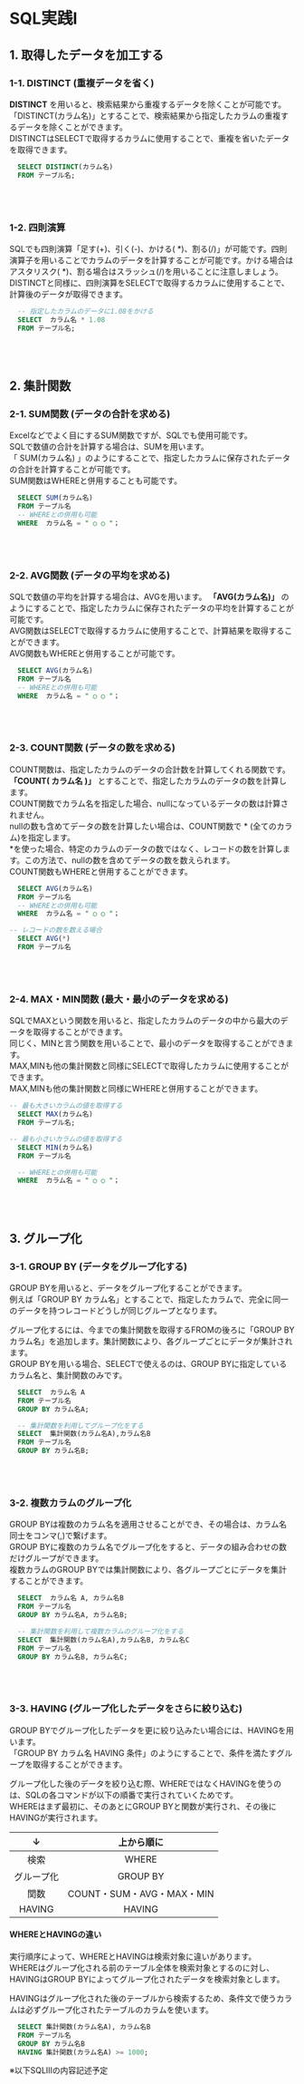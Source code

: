 # SQL実践Ⅰ
## 1. 取得したデータを加工する

###  1-1. DISTINCT (重複データを省く)
**DISTINCT** を用いると、検索結果から重複するデータを除くことが可能です。<br>
「DISTINCT(カラム名)」とすることで、検索結果から指定したカラムの重複するデータを除くことができます。<br>
DISTINCTはSELECTで取得するカラムに使用することで、重複を省いたデータを取得できます。

```SQL
  SELECT DISTINCT(カラム名)
  FROM テーブル名;
```

<br><br>

### 1-2. 四則演算
SQLでも四則演算「足す(+)、引く(-)、かける( *)、割る(/)」が可能です。四則演算子を用いることでカラムのデータを計算することが可能です。かける場合はアスタリスク( *)、割る場合はスラッシュ(/)を用いることに注意しましょう。<br>
DISTINCTと同様に、四則演算をSELECTで取得するカラムに使用することで、計算後のデータが取得できます。

```SQL
  -- 指定したカラムのデータに1.08をかける
  SELECT  カラム名 * 1.08
  FROM テーブル名;
```

<br><br>

## 2. 集計関数

### 2-1. SUM関数 (データの合計を求める)
Excelなどでよく目にするSUM関数ですが、SQLでも使用可能です。<br>
SQLで数値の合計を計算する場合は、SUMを用います。<br>
「 SUM(カラム名) 」のようにすることで、指定したカラムに保存されたデータの合計を計算することが可能です。<br>
SUM関数はWHEREと併用することも可能です。

```SQL
  SELECT SUM(カラム名)
  FROM テーブル名
  -- WHEREとの併用も可能
  WHERE  カラム名 = " ○ ○ "；
```

<br><br>

### 2-2. AVG関数 (データの平均を求める)
SQLで数値の平均を計算する場合は、AVGを用います。
**「AVG(カラム名)」** のようにすることで、指定したカラムに保存されたデータの平均を計算することが可能です。<br>
AVG関数はSELECTで取得するカラムに使用することで、計算結果を取得することができます。<br>
AVG関数もWHEREと併用することが可能です。

```SQL
  SELECT AVG(カラム名)
  FROM テーブル名
  -- WHEREとの併用も可能
  WHERE  カラム名 = " ○ ○ "；
```

<br><br>

### 2-3. COUNT関数 (データの数を求める)
COUNT関数は、指定したカラムのデータの合計数を計算してくれる関数です。<br>
**「COUNT( カラム名 )」** とすることで、指定したカラムのデータの数を計算します。<br>
COUNT関数でカラム名を指定した場合、nullになっているデータの数は計算されません。<br>
nullの数も含めてデータの数を計算したい場合は、COUNT関数で * (全てのカラム)を指定します。<br>
*を使った場合、特定のカラムのデータの数ではなく、レコードの数を計算します。この方法で、nullの数を含めてデータの数を数えられます。<br>
COUNT関数もWHEREと併用することができます。

```SQL
  SELECT AVG(カラム名)
  FROM テーブル名
  -- WHEREとの併用も可能
  WHERE  カラム名 = " ○ ○ "；

-- レコードの数を数える場合
  SELECT AVG(*)
  FROM テーブル名
```

<br><br>

### 2-4. MAX・MIN関数 (最大・最小のデータを求める)
SQLでMAXという関数を用いると、指定したカラムのデータの中から最大のデータを取得することができます。<br>
同じく、MINと言う関数を用いることで、最小のデータを取得することができます。<br>
MAX,MINも他の集計関数と同様にSELECTで取得したカラムに使用することができます。<br>
MAX,MINも他の集計関数と同様にWHEREと併用することができます。

```SQL
-- 最も大きいカラムの値を取得する
  SELECT MAX(カラム名)
  FROM テーブル名;

-- 最も小さいカラムの値を取得する
  SELECT MIN(カラム名)
  FROM テーブル名

  -- WHEREとの併用も可能
  WHERE  カラム名 = " ○ ○ "；
```

<br><br>

## 3. グループ化

### 3-1. GROUP BY (データをグループ化する)
GROUP BYを用いると、データをグループ化することができます。<br>
例えば「GROUP BY カラム名」とすることで、指定したカラムで、完全に同一のデータを持つレコードどうしが同じグループとなります。<br>

グループ化するには、今までの集計関数を取得するFROMの後ろに「GROUP BY カラム名」を追加します。集計関数により、各グループごとにデータが集計されます。<br>
GROUP BYを用いる場合、SELECTで使えるのは、GROUP BYに指定しているカラム名と、集計関数のみです。

```SQL
  SELECT  カラム名 A
  FROM テーブル名
  GROUP BY カラム名A;

  -- 集計関数を利用してグループ化をする
  SELECT  集計関数(カラム名A),カラム名B
  FROM テーブル名
  GROUP BY カラム名B;
```

<br><br>

### 3-2. 複数カラムのグループ化
GROUP BYは複数のカラム名を適用させることができ、その場合は、カラム名同士をコンマ(,)で繋げます。<br>
GROUP BYに複数のカラム名でグループ化をすると、データの組み合わせの数だけグループができます。<br>
複数カラムのGROUP BYでは集計関数により、各グループごとにデータを集計することができます。

```SQL
  SELECT  カラム名 A, カラム名B
  FROM テーブル名
  GROUP BY カラム名A, カラム名B;

  -- 集計関数を利用して複数カラムのグループ化をする
  SELECT  集計関数(カラム名A),カラム名B, カラム名C
  FROM テーブル名
  GROUP BY カラム名B, カラム名C;
```
<br><br>

### 3-3. HAVING (グループ化したデータをさらに絞り込む)
GROUP BYでグループ化したデータを更に絞り込みたい場合には、HAVINGを用います。<br>
「GROUP BY カラム名 HAVING 条件」のようにすることで、条件を満たすグループを取得することができます。

グループ化した後のデータを絞り込む際、WHEREではなくHAVINGを使うのは、SQLの各コマンドが以下の順番で実行されていくためです。<br>
WHEREはまず最初に、そのあとにGROUP BYと関数が実行され、その後にHAVINGが実行されます。

| ↓ | 上から順に |
|:-:|:-:|
|  検索 | WHERE  |
|  グループ化 | GROUP BY |
|  関数| COUNT・SUM・AVG・MAX・MIN |
|  HAVING| HAVING |

#### WHEREとHAVINGの違い
実行順序によって、WHEREとHAVINGは検索対象に違いがあります。<br>
WHEREはグループ化される前のテーブル全体を検索対象とするのに対し、HAVINGはGROUP BYによってグループ化されたデータを検索対象とします。<br>

HAVINGはグループ化された後のテーブルから検索するため、条件文で使うカラムは必ずグループ化されたテーブルのカラムを使います。

```SQL
  SELECT 集計関数(カラム名A), カラム名B
  FROM テーブル名
  GROUP BY カラム名B
  HAVING 集計関数(カラム名A) >= 1000;
```


※以下SQLⅢの内容記述予定